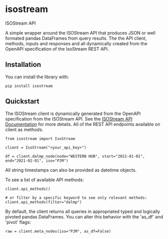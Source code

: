 # isostream
ISOStream API

A simple wrapper around the ISOStream API that produces JSON or well formated pandas DataFrames from query results.
The the API client, methods, inputs and responses and all dynamically created from the OpenAPI specification of the IsoStream REST API.


## Installation

You can install the library with:
```
pip install isostream
```

## Quickstart
The ISOStream client is dynamically generated from the OpenAPI specification from the ISOStream API.
See the [ISOStream API Documentation](https://app.isostream.io/docs) for more details.
All of the REST API endpoints available on client as methods.

```
from isostream import IsoStream

client = IsoStream("<your_api_key>")

df = client.dalmp_node(node="WESTERN HUB", start="2021-01-01", end="2021-02-01", iso="PJM")
```

All string timestamps can also be provided as datetime objects.

To see a list of available API methods:
```
client.api_methods()

# or filter by a specific keyword to see only relevant methods:
client.api_methods(filter="dalmp")
```

By default, the client returns all queries in appropriated typed and logically pivoted pandas DataFrames.
You can alter this behavior with the 'as_df' and 'pivot' flags:
```
raw = client.meta_nodes(iso="PJM", as_df=False)
```


